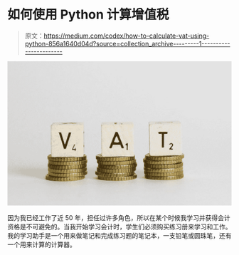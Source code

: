 # 如何使用 Python 计算增值税

> 原文：<https://medium.com/codex/how-to-calculate-vat-using-python-856a1640d04d?source=collection_archive---------1----------------------->

![](img/b55747a453298ead7ff50b61762207b3.png)

因为我已经工作了近 50 年，担任过许多角色，所以在某个时候我学习并获得会计资格是不可避免的。当我开始学习会计时，学生们必须购买练习册来学习和工作。我的学习助手是一个用来做笔记和完成练习题的笔记本，一支铅笔或圆珠笔，还有一个用来计算的计算器。